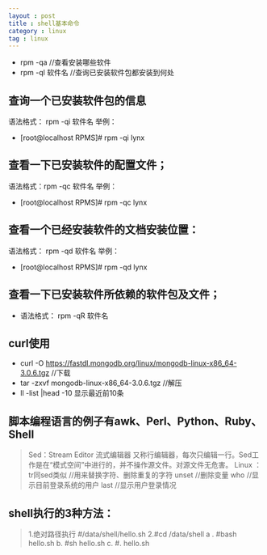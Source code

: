 ```yaml
---
layout : post
title : shell基本命令
category : linux
tag : linux
---
```



* rpm -qa   //查看安装哪些软件
* rpm -ql  软件名   //查询已安装软件包都安装到何处
## 查询一个已安装软件包的信息
语法格式： rpm -qi 软件名
举例：
* [root@localhost RPMS]# rpm -qi lynx
## 查看一下已安装软件的配置文件；
语法格式：rpm -qc 软件名
举例：
* [root@localhost RPMS]# rpm -qc lynx
## 查看一个已经安装软件的文档安装位置：
语法格式： rpm -qd 软件名
举例：
* [root@localhost RPMS]# rpm -qd lynx
## 查看一下已安装软件所依赖的软件包及文件；
* 语法格式： rpm -qR 软件名

## curl使用
* curl -O https://fastdl.mongodb.org/linux/mongodb-linux-x86_64-3.0.6.tgz   //下载
* tar -zxvf mongodb-linux-x86_64-3.0.6.tgz  //解压
* ll -list |head -10 显示最近前10条


## 脚本编程语言的例子有awk、Perl、Python、Ruby、Shell
>Sed：Stream Editor  流式编辑器 又称行编辑器，每次只编辑一行。Sed工作是在“模式空间”中进行的，并不操作源文件。对源文件无危害。
Linux ：
tr同sed类似  //用来替换字符、删除重复的字符
unset        //删除变量
who        //显示目前登录系统的用户
last      //显示用户登录情况

## shell执行的3种方法：
>1.绝对路径执行
#/data/shell/hello.sh
2.#cd /data/shell
a . #bash hello.sh
b.  #sh hello.sh
c.  #. hello.sh






